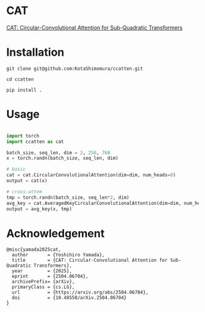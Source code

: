 # CAT
[CAT: Circular-Convolutional Attention for Sub-Quadratic Transformers](https://arxiv.org/abs/2504.06704)

# Installation
```
git clone git@github.com:KotaShimomura/ccatten.git

cd ccatten

pip install .
```

# Usage
```python

import torch
import ccatten as cat

batch_size, seq_len, dim = 2, 256, 768
x = torch.randn(batch_size, seq_len, dim)

# basic
cat = cat.CircularConvolutionalAttention(dim=dim, num_heads=8)
output = cat(x)

# cross-attem
tmp = torch.randn(batch_size, seq_len*2, dim)
avg_key = cat.AveragedKeyCircularConvolutionalAttention(dim=dim, num_heads=8)
output = avg_key(x, tmp)

```

# Acknowledgement
```
@misc{yamada2025cat,
  author       = {Yoshihiro Yamada},
  title        = {CAT: Circular-Convolutional Attention for Sub-Quadratic Transformers},
  year         = {2025},
  eprint       = {2504.06704},
  archivePrefix= {arXiv},
  primaryClass = {cs.LG},
  url          = {https://arxiv.org/abs/2504.06704},
  doi          = {10.48550/arXiv.2504.06704}
}
```